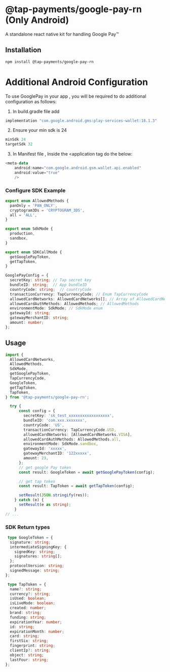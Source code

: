 # @tap-payments/google-pay-rn (Only Android)
A standalone react native kit for handling Google Pay™

## Installation

```sh
npm install @tap-payments/google-pay-rn
```

<a name="additional_config_googlepay"></a>
# Additional Android Configuration
To use GooglePay in your app , you will be required to do additional configuration as follows:

1. In build.gradle file add

```kotlin
implementation "com.google.android.gms:play-services-wallet:18.1.3"
```

2. Ensure your min sdk is 24
```kotlin
minSdk 24
targetSdk 32
```

3. In Manifest file , Inside the <application tag do the below:

```kotlin
<meta-data
    android:name="com.google.android.gsm.wallet.api.enabled"
    android:value="true"
    />
```

### Configure SDK Example

```ts
export enum AllowedMethods {
  panOnly = 'PAN_ONLY',
  cryptogram3Ds = 'CRYPTOGRAM_3DS',
  all = 'ALL',
}
```

```ts
export enum SdkMode {
  production,
  sandbox,
}
```

```ts
export enum SDKCallMode {
  getGooglePayToken,
  getTapToken,
}
```

```ts
GooglePayConfig = {
  secretKey: string; // Tap secret key
  bundleID: string;  // App bundleID
  countryCode: string;  // countryCode
  transactionCurrency: TapCurrencyCode; // Enum TapCurrencyCode
  allowedCardNetworks: AllowedCardNetworks[]; // Array of AllowedCardNetworks enum 
  allowedCardAuthMethods: AllowedMethods; // AllowedMethods
  environmentMode: SdkMode; // SdkMode enum
  gatewayId: string;
  gatewayMerchantID: string;
  amount: number;
};
```


## Usage

```ts
import {
  AllowedCardNetworks,
  AllowedMethods,
  SdkMode,
  getGooglePayToken,
  TapCurrencyCode,
  GoogleToken,
  getTapToken,
  TapToken,
} from '@tap-payments/google-pay-rn';

  try {
      const config = {
        secretKey: 'sk_test_xxxxxxxxxxxxxxxxxx',
        bundleID: 'com.xxx.xxxxxxx',
        countryCode: 'US',
        transactionCurrency: TapCurrencyCode.USD,
        allowedCardNetworks: [AllowedCardNetworks.VISA],
        allowedCardAuthMethods: AllowedMethods.all,
        environmentMode: SdkMode.sandbox,
        gatewayId: 'xxxxx',
        gatewayMerchantID: '122xxxxx',
        amount: 23,
      };
      // get google Pay token
      const result: GoogleToken = await getGooglePayToken(config);

      // get tap token
      const result: TapToken = await getTapToken(config);

      setResult(JSON.stringify(res));
    } catch (e) {
      setResult(e as string);
    }
// ...

```
### SDK Return types


```ts
 type GoogleToken = {
  signature: string;
  intermediateSigningKey: {
    signedKey: string;
    signatures: string[];
  };
  protocolVersion: string;
  signedMessage: string;
};
```

```ts
 type TapToken = {
  name?: string;
  currency?: string;
  isUsed: boolean;
  isLiveMode: boolean;
  created: number;
  brand: string;
  funding: string;
  expirationYear: number;
  id: string;
  expirationMonth: number;
  card: string;
  firstSix: string;
  fingerprint: string;
  clientIp?: string;
  object: string;
  lastFour: string;
};

```
